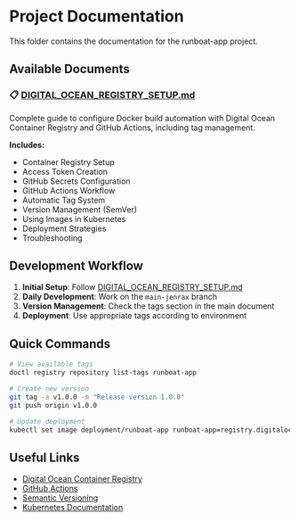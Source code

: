 # Project Documentation

This folder contains the documentation for the runboat-app project.

## Available Documents

### 📋 [DIGITAL_OCEAN_REGISTRY_SETUP.md](./DIGITAL_OCEAN_REGISTRY_SETUP.md)
Complete guide to configure Docker build automation with Digital Ocean Container Registry and GitHub Actions, including tag management.

**Includes:**
- Container Registry Setup
- Access Token Creation
- GitHub Secrets Configuration
- GitHub Actions Workflow
- Automatic Tag System
- Version Management (SemVer)
- Using Images in Kubernetes
- Deployment Strategies
- Troubleshooting

## Development Workflow

1. **Initial Setup**: Follow [DIGITAL_OCEAN_REGISTRY_SETUP.md](./DIGITAL_OCEAN_REGISTRY_SETUP.md)
2. **Daily Development**: Work on the `main-jenrax` branch
3. **Version Management**: Check the tags section in the main document
4. **Deployment**: Use appropriate tags according to environment

## Quick Commands

```bash
# View available tags
doctl registry repository list-tags runboat-app

# Create new version
git tag -a v1.0.0 -m "Release version 1.0.0"
git push origin v1.0.0

# Update deployment
kubectl set image deployment/runboat-app runboat-app=registry.digitalocean.com/jenrax-registry/runboat-app:1.0.0
```

## Useful Links

- [Digital Ocean Container Registry](https://cloud.digitalocean.com/registry)
- [GitHub Actions](https://github.com/features/actions)
- [Semantic Versioning](https://semver.org/)
- [Kubernetes Documentation](https://kubernetes.io/docs/)
